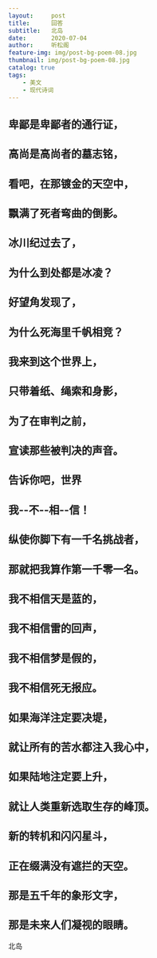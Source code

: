 ```yaml
---
layout:     post
title:      回答
subtitle:   北岛
date:       2020-07-04
author:     听松阁
feature-img: img/post-bg-poem-08.jpg
thumbnail: img/post-bg-poem-08.jpg
catalog: true
tags:
    - 美文
    - 现代诗词
---
```


## 卑鄙是卑鄙者的通行证，

## 高尚是高尚者的墓志铭，

## 看吧，在那镀金的天空中，

## 飘满了死者弯曲的倒影。

## 冰川纪过去了，

## 为什么到处都是冰凌？

## 好望角发现了，

## 为什么死海里千帆相竞？

## 我来到这个世界上，

## 只带着纸、绳索和身影，

## 为了在审判之前，

## 宣读那些被判决的声音。

## 告诉你吧，世界

## 我--不--相--信！

## 纵使你脚下有一千名挑战者，

## 那就把我算作第一千零一名。

## 我不相信天是蓝的，

## 我不相信雷的回声，

## 我不相信梦是假的，

## 我不相信死无报应。

## 如果海洋注定要决堤，

## 就让所有的苦水都注入我心中，

## 如果陆地注定要上升，

## 就让人类重新选取生存的峰顶。

## 新的转机和闪闪星斗，

## 正在缀满没有遮拦的天空。

## 那是五千年的象形文字，

## 那是未来人们凝视的眼睛。


北岛